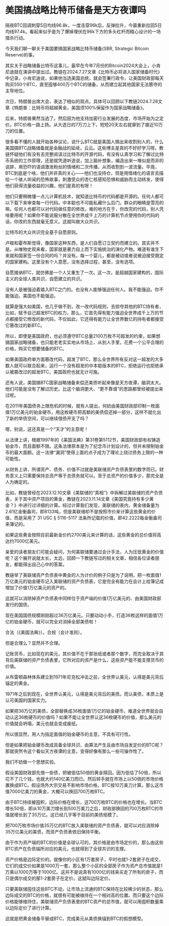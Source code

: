# 美国搞战略比特币储备是天方夜谭吗

隔夜BTC回调刺穿5日均线96.8k，一度击穿96k后，反弹拉升，今晨重新拉回5日均线97.4k。看起来似乎是为了爆掉埋伏在96k下方的多头杠杆而精心设计的一场猎杀行动。

今天我们聊一聊关于美国要搞国家战略比特币储备(SBR, Strategic Bitcoin Reserve)的事。

其实关于战略储备比特币这事儿，最早在今年7月份的Bitcoin2024大会上，小肯尼迪就在演讲中提出过。教链在2024.7.27文章《比特币必将进入国家储备时代》中记录，小肯尼迪说，如果他当选美国总统，就会签署行政令，让美国财政部每天购买550个BTC，直至囤够400万个BTC的储备，从而建立起其他国家无法篡夺的主导地位。

次日，特朗普出席大会，表达了相似的观点。具体可以回顾以下教链2024.7.28文章《特朗普：比特币将超越黄金，美国须100%保留作为国家战略储备》。

后来，特朗普果然当选了。然后因为他支持加密行业发展的态度，市场开始为之定价。BTC价格一路上扬。从大选日的7万刀上下，短短20天左右就窜到了接近10万刀的位置。

很多看不懂的人就开始各种议论，说什么BTC就是美国人搞出来收割别人的，什么美国搞BTC战略储备就是金融战的延续，云云。这些博主是真的不好好学习呀。教链怀疑他们有没有去完整阅读过比特币的开源代码，有没有认真学习和了解过比特币系统的工作原理，还是就凭道听途说，加上脑补想象，编造出来一堆似是而非的说辞，用恐吓的语调激发粉丝的情绪和二次传播，从而收割到一波流量。毕竟，BTC到底是个啥，他们并非真的关心——他们也没持仓，但是用情绪化的语言去描绘一个骇人听闻的恐怖故事，刺激受众的杏仁核感知恐惧和威胁而主动转发，使得他们获得流量收益的兴趣，他们是真的有呀！

他们只要稍微懂一点儿计算机技术，就知道比特币的代码都是开源的。任何人都可以下载下来审查每一行代码。中本聪也不可能私藏什么后门。群众的眼睛是雪亮的嘛。任何人也都可以对代码做任意的修改。难的地方在于，你改完的代码，别人凭啥要用呢？如果你不能说服分散在全世界成千上万的计算机节点使用你的代码的话，你改的东西就毫无意义。这就叫做大众共识。

比特币的大众共识完全基于自愿原则。

卢梭和霍布斯觉得，像国家这种东西，是人们自愿订立契约而建立的。其实并不是。从唯物史观来看，国家就是暴力自上而下实施统治的演化产物。难道有谁生下来就和国家签一份合同的吗？并没有。每一个婴儿，都是被动或者说被迫接受既定的国家建构。这里没有个人意愿，没有选择过程，甚至，没有选项。

自愿接纳BTC，就仿佛是一个人又重生了一次。这一次，是超越国家建构的，国际主义的全球人类共识，自愿建立的共识。

没有人是被强迫着踏入BTC之门的。也没有人能够强迫任何人。我不能强迫。你不能强迫。美国也不能强迫。

就算是强大如美国，也几乎做不到，改一改代码规则，去掠夺其他的BTC持有者，比如，赋予自己超发BTC的权力，那么，它首先得有能力强迫全世界成千上万的节点都接受它修改的新代码，不仅如此，它还得有能力让全世界数亿的持有者都接受它篡改过的新BTC。

所以，即使是美国政府，也必须遵守BTC总量2100万枚不可超发的约束，如果想搞国家战略储备，也只能老老实实地从市场上、从别人手里，花费一个公平合理的价格，购买它想要储备的BTC。

如果美国政府单方面篡改代码，超发了BTC，那么全世界所有反对这一超发的大多数人就可以联合起来，运行一个没有超发的中本聪版本的BTC，拒绝运行也拒绝承认被篡改过的超发BTC，美国政府也就无计可施。

还有人说，美国搞BTC国家战略储备来偿还美债听起来像是天方夜谭，脑洞太大。他们可能是没有了解过历史。比这个脑洞更大、“更不靠谱”的思路都曾经被提出来过呢。

在2011年美国债务上限危机的时候，就有人提出，何妨由美国财政部印制一枚面值1万亿美元的铂金硬币，用这枚硬币把高额的美债偿还掉一部分，这样不就化出了新的举债空间，可以继续借债开支了吗？

嗯，别说，这还真是一个“天才”的主意呢！

从法律上讲，根据1997年的《美国法典》第31卷第5112节，美国财政部有权铸造铂金币，而且面额不限。这条法律原本是为了纪念币计划设计的，但并未限制铂金币的最大面额。这一法律“漏洞”使得上面的点子成为了理论上绕过债务上限的一种可能性。

从财务上讲，所谓资产、债务、价值不过就是美联储资产负债表里的数字而已。财务意义上只需要保持总资产等于总债务就可以。至于总资产的价值多少，那完全是人为确定的。

比如，教链曾经在2023.12.10文章《美联储的“真相”》中拆解过美联储的资产负债表，关于其中资产项目的黄金，教链在2023.11.14文章《美国究竟持有多少黄金？》中进行过详细的计算。经过计算我们发现，美联储的表内，黄金储备量为2.61亿金衡盎司，即8133吨，但是美联储却不是按照市价来计算这些黄金的价值，而是采用了 31 USC § 5116-5117 法条所记载的价值，即42.2222每金衡盎司来簿记的。

如果这些黄金按照目前最新金价约2700美元来计算的话，这些黄金的总价值将高达约7000亿美元。

亲爱的读者朋友们可能会疑问，为何美联储要通过会计手法，人为压低黄金的价值呢？这个展开说就太长，太远，回顾一下教链写过的相关文章，相信各位读者朋友，都能得出自己心中的答案。

教链举了美联储资产负债表中黄金的人为计价的例子只是为了说明，把一枚面值1万亿美元的铂金硬币记入美联储的资产负债表，它是完全有能力在会计上给簿记成增加了价值1万亿美元的资产的。

这就可以消除掉资产负债表中同样位于资产端的价值1万亿美元的、由美国财政部发行的国债。

现在美国国债规模刚刚超过36万亿美元。只要动动小手，打造36枚这样的面值1万亿的铂金硬币，就可以完全对消掉全部美债啦！

合法（《美国法典》）。合规（会计准则）。

但是合理么？显然并不合理。

记账货币，比如现在的美元，其价值不在于那张纸或者那个数字，而完全取决于其背后美联储的资产负债表里，它所对应的资产是什么，这些资产能不能支撑货币的价值。

从布雷顿森林体系建立到1971年尼克松冲击之前，全世界认美元，认得是美元背后锚定的黄金。

1971年之后到现在，全世界认美元，认得是美元背后的美债。而认美债，本质上是认可美国的国家实力。

如果把36万亿的美债，全部替换成36枚面值1万亿的铂金硬币，难道全世界就会自动认这36枚硬币的价值吗？如果不能让全世界认这36枚硬币的价值，那么美元的价值就会坍塌，美元也就会变成废纸。

所以很显然，用人为指定面值的铂金硬币的主意，不具有可行性。

但是如果把铂金硬币改成具备全球共识、由算法产生且由市场自发定价的BTC呢？那就突然令这个看似天方夜谭的主意，变得好像有那么一些可操作性了。

我们不妨做一个思想实验。

假设美国财政部先借一些债，把被低估50倍的黄金赎回。因为低估了50倍，所以花不了几个钱，也就大约140亿美刀而已。然后转手就在市场上以50倍的市场价格置换成BTC。假设场外大宗交易不影响市场价格，BTC按10万美刀计算。那么这市值7000亿美刀的黄金，大概可以换回700万枚BTC。

由于BTC持续被囤积，边际价格在增长，这700万枚BTC的价格也在增长。当BTC增长50倍，即从10万美刀增长到500万美刀之后，财政部换回的700万枚BTC的市值就增长到了35万亿。这已经几乎等于目前的美债规模了。

把700万枚市场价值35万亿的BTC放入美联储的资产负债表，就可以对应消除掉35万亿美元的美债，而资产负债表依旧保持平衡。

由于作为资产端的BTC的价值是全球认可的，其价格是由市场定价的，那么由这些BTC资产在负债端所对应的美元，也就得到了全球共识的支撑。

资产价格是边际定价的。就像你的小区有1万套房子，平时也就1-2套房子在成交，它们的成交价如果是1000万一套，那么整个小区的全部房子作为资产总市值就是1万乘以1000万等于1000亿。这并不是说真有1000亿的钱来买走了所有的房子，而只是偶尔成交的那1-2套房子在定价。这就叫边际定价。

只要美联储囤住这些BTC不动，让市场上流通的BTC保持在比较稀少的状态，那么边际成交的BTC的价格，就很有可能被维持在一个相对高的位置。而只要这个边际价格能够维持住，美联储资产负债表里的BTC资产的总市值，就可以用囤积数量乘以边际定价了进行计算。

这就是把黄金储备平替成BTC，完成美元从美债换锚到BTC的假想模型。
